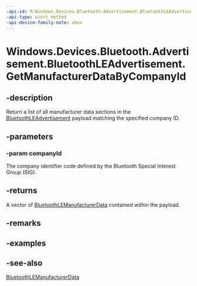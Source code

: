 ```yaml
---
-api-id: M:Windows.Devices.Bluetooth.Advertisement.BluetoothLEAdvertisement.GetManufacturerDataByCompanyId(System.UInt16)
-api-type: winrt method
-api-device-family-note: xbox
---
```


<!-- Method syntax
public Windows.Foundation.Collections.IVectorView<Windows.Devices.Bluetooth.Advertisement.BluetoothLEManufacturerData> GetManufacturerDataByCompanyId(System.UInt16 companyId)
-->

# Windows.Devices.Bluetooth.Advertisement.BluetoothLEAdvertisement.GetManufacturerDataByCompanyId

## -description
Return a list of all manufacturer data sections in the [BluetoothLEAdvertisement](bluetoothleadvertisement.md) payload matching the specified company ID.

## -parameters
### -param companyId
The company identifier code defined by the Bluetooth Special Interest Group (SIG).

## -returns
A vector of [BluetoothLEManufacturerData](bluetoothlemanufacturerdata.md) contained within the payload.

## -remarks

## -examples

## -see-also
[BluetoothLEManufacturerData](bluetoothlemanufacturerdata.md)